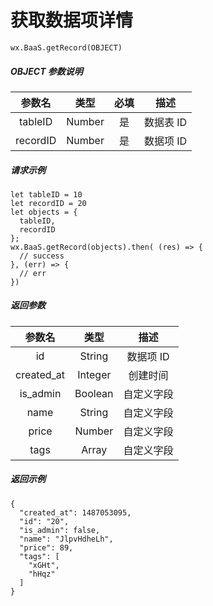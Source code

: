 # 获取数据项详情

`wx.BaaS.getRecord(OBJECT)`

##### OBJECT 参数说明

|   参数名    |   类型   |  必填  |   描述   |
| :------: | :----: | :--: | :----: |
| tableID  | Number |  是   | 数据表 ID |
| recordID | Number |  是   | 数据项 ID |

##### 请求示例

```
let tableID = 10
let recordID = 20
let objects = {
  tableID,
  recordID
};
wx.BaaS.getRecord(objects).then( (res) => {
  // success
}, (err) => {
  // err
})
```

##### 返回参数

|    参数名     |   类型    |   描述   |
| :--------: | :-----: | :----: |
|     id     | String  | 数据项 ID |
| created_at | Integer |  创建时间  |
|  is_admin  | Boolean | 自定义字段 |
|    name    | String  | 自定义字段 |
|   price    | Number  | 自定义字段 |
|    tags    |  Array  | 自定义字段 |

##### 返回示例

```
{
  "created_at": 1487053095,
  "id": "20",
  "is_admin": false,
  "name": "JlpvHdheLh",
  "price": 89,
  "tags": [
    "xGHt",
    "hHqz"
  ]
}
```
